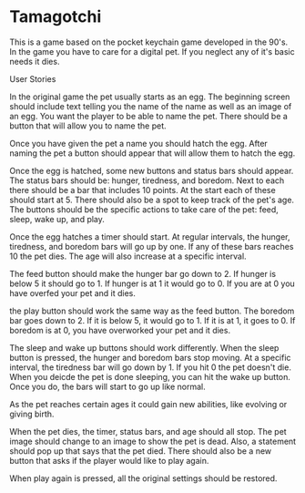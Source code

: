 # Tamagotchi

This is a game based on the pocket keychain game developed in the 90's.  In the game you have to care for a digital pet.  If you neglect any of it's basic needs it dies. 

User Stories

In the original game the pet usually starts as an egg.  The beginning screen should include text telling you the name of the name as well as an image of an egg.  You want the player to be able to name the pet.  There should be a button that will allow you to name the pet.

Once you have given the pet a name you should hatch the egg.  After naming the pet a button should appear that will allow them to hatch the egg. 

Once the egg is hatched, some new buttons and status bars should appear.  The status bars should be: hunger, tiredness, and boredom.  Next to each there should be a bar that includes 10 points. At the start each of these should start at 5.  There should also be a spot to keep track of the pet's age.  The buttons should be the specific actions to take care of the pet: feed, sleep, wake up, and play.

Once the egg hatches a timer should start.  At regular intervals, the hunger, tiredness, and boredom bars will go up by one.  If any of these bars reaches 10 the pet dies. The age will also increase at a specific interval.

The feed button should make the hunger bar go down to 2.  If hunger is below 5 it should go to 1.  If hunger is at 1 it would go to 0. If you are at 0 you have overfed your pet and it dies.

the play button should work the same way as the feed button.  The boredom bar goes down to 2. If it is below 5, it would go to 1.  If it is at 1, it goes to 0.  If boredom is at 0, you have overworked your pet and it dies.

The sleep and wake up buttons should work differently. When the sleep button is pressed, the hunger and boredom bars stop moving.  At a specific interval, the tiredness bar will go down by 1. If you hit 0 the pet doesn't die.  When you deicde the pet is done sleeping, you can hit the wake up button.  Once you do, the bars will start to go up like normal.

As the pet reaches certain ages it could gain new abilities, like evolving or giving birth.

When the pet dies, the timer, status bars, and age should all stop.  The pet image should change to an image to show the pet is dead.  Also, a statement should pop up that says that the pet died.  There should also be a new button that asks if the player would like to play again.

When play again is pressed, all the original settings should be restored.      